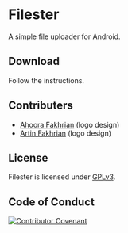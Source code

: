 # Filester
A simple file uploader for Android.

## Download
Follow the instructions.

## Contributers
* [Ahoora Fakhrian](https://linktr.ee/ahoora) (logo design)
* [Artin Fakhrian](https://linktr.ee/artin_fakhrian) (logo design)

## License
Filester is licensed under [GPLv3](LICENSE.md).

## Code of Conduct
[![Contributor Covenant](https://img.shields.io/badge/Contributor%20Covenant-2.1-4baaaa.svg)](code_of_conduct.md)
